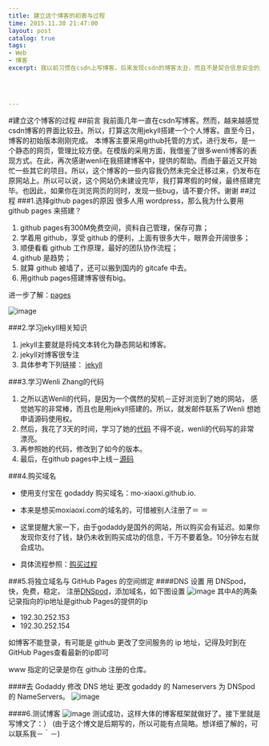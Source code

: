 ```yaml
---
title: 建立这个博客的初衷与过程
time: 2015.11.30 21:47:00
layout: post
catalog: true
tags:
- Web
- 博客
excerpt: 我以前习惯在csdn上写博客，后来发现csdn的博客太丑，而且不是契合信息安全的主题。所以，我以jekyll在github上搭建了这个博客。
    



---
```


#建立这个博客的过程
##前言
我前面几年一直在csdn写博客。然而，越来越感觉csdn博客的界面比较丑。所以，打算这次用jekyll搭建一个个人博客。直至今日，博客的初始版本刚刚完成。
本博客主要采用github托管的方式，进行发布，是一个静态的网页，管理比较方便。在模版的采用方面，我借鉴了很多wenli博客的表现方式。在此，再次感谢wenli在我搭建博客中，提供的帮助。而由于最近又开始忙一些其它的项目。所以，这个博客的一些内容我仍然未完全迁移过来，仍发布在原网站上。所以可以说，这个网站仍未建设完毕，我打算寒假的时候，最终搭建完毕。也因此，如果你在浏览网页的同时，发现一些bug，请不要介怀。谢谢
##过程
###1.选择github pages的原因
很多人用 wordpress，那么我为什么要用 github pages 来搭建？

1. github pages有300M免费空间，资料自己管理，保存可靠；
2. 学着用 github，享受 github 的便利，上面有很多大牛，眼界会开阔很多；
3. 顺便看看 github 工作原理，最好的团队协作流程；
4. github 是趋势；
5. 就算 github 被墙了，还可以搬到国内的 gitcafe 中去。
6. 用github pages搭建博客很有big。

进一步了解：[pages](https://pages.github.com)


![image](http://cnfeat.qiniudn.com/bg2012082502.jpg)


###2.学习jekyll相关知识
1. jekyll主要就是将纯文本转化为静态网站和博客。
2. jekyll对博客很专注
3. 具体参考下列链接：
   [jekyll](http://jekyll.bootcss.com)

###3.学习Wenli Zhang的代码
1. 之所以选Wenli的代码，是因为一个偶然的契机－正好浏览到了她的网站，
   感觉她写的非常棒，而且也是用jekyll搭建的。所以，就发邮件联系了Wenli
   想她申请源码使用权。
2. 然后，我花了3天的时间，学习了她的[代码](https://github.com/Ovilia/blog)
   不得不说，wenli的代码写的非常漂亮。
3. 再参照她的代码，修改到了如今的版本。
4. 最后，在github pages中上线－[源码](https://github.com/momomoxiaoxi/momomoxiaoxi.github.io)

###4.购买域名
- 使用支付宝在 godaddy 购买域名：mo-xiaoxi.github.io.

- 本来是想买moxiaoxi.com的域名的，可惜被别人注册了＝ ＝

- 这里提醒大家一下，由于godaddy是国外的网站，所以购买会有延迟。如果你发现你支付了钱，缺仍未收到购买成功的信息，千万不要着急。10分钟左右就会成功。
- 具体流程参照：[购买过程](http://jingyan.baidu.com/album/6c67b1d6dac7e02787bb1e92.html)

###5.将独立域名与 GitHub Pages 的空间绑定
####DNS 设置
用 DNSpod，快，免费，稳定。
注册[DNSpod](https://www.dnspod.cn)，添加域名，如下图设置
![image](https://mo-xiaoxi.github.io/img/post/2015-11-01-how-i-made-this-site.png)
其中A的两条记录指向的ip地址是github Pages的提供的ip

- 192.30.252.153
- 192.30.252.154



如博客不能登录，有可能是 github 更改了空间服务的 ip 地址，记得及时到在GitHub Pages查看最新的ip即可

www 指定的记录是你在 github 注册的仓库。

####去 Godaddy 修改 DNS 地址
更改 godaddy 的 Nameservers 为 DNSpod 的 NameServers。
![image](http://cnfeat.qiniudn.com/16.png)

####6.测试博客
![image](https://mo-xiaoxi.github.io/img/post/2015-11-01-how-i-made-this-site-2.png)
测试成功，这样大体的博客框架就做好了。接下里就是写博文了：）
(由于这个博文是后期写的，所以可能有点简略。想详细了解的，可以联系我－｀－)




